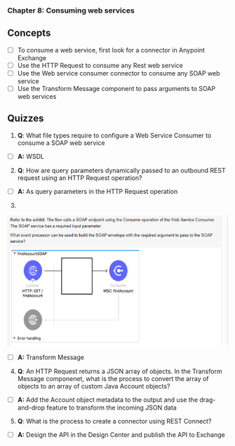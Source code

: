 ### Chapter 8: Consuming web services
## Concepts
- [ ] To consume a web service, first look for a connector in Anypoint Exchange
- [ ] Use the HTTP Request to consume any Rest web service
- [ ] Use the Web service consumer connector to consume any SOAP web service
- [ ] Use the Transform Message component to pass arguments to SOAP web services

## Quizzes
1. **Q**: What file types require to configure a Web Service Consumer to consume a SOAP web service
- [ ] **A:** WSDL
2. **Q**: How are query parameters dynamically passed to an outbound REST request using an HTTP Request operation?
- [ ] **A:** As query parameters in the HTTP Request operation
3.
![](https://github.com/kraynguyen1/LearningMulesoft/blob/main/Week4/Screenshot%202021-07-16%20155801.png)
- [ ] **A:** Transform Message
4. **Q**: An HTTP Request returns a JSON array of objects. In the Transform Message componenet, what is the process to convert the array of objects to an array of custom Java Account objects?
- [ ] **A:** Add the Account object metadata to the output and use the drag-and-drop feature to transform the incoming JSON data
5. **Q**: What is the process to create a connector using REST Connect?
- [ ] **A:** Design the API in the Design Center and publish the API to Exchange






